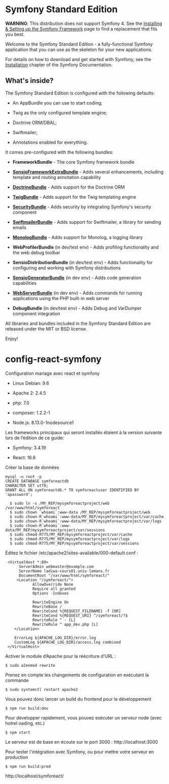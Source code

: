 Symfony Standard Edition
========================

**WARNING**: This distribution does not support Symfony 4. See the
[Installing & Setting up the Symfony Framework][15] page to find a replacement
that fits you best.

Welcome to the Symfony Standard Edition - a fully-functional Symfony
application that you can use as the skeleton for your new applications.

For details on how to download and get started with Symfony, see the
[Installation][1] chapter of the Symfony Documentation.

What's inside?
--------------

The Symfony Standard Edition is configured with the following defaults:

  * An AppBundle you can use to start coding;

  * Twig as the only configured template engine;

  * Doctrine ORM/DBAL;

  * Swiftmailer;

  * Annotations enabled for everything.

It comes pre-configured with the following bundles:

  * **FrameworkBundle** - The core Symfony framework bundle

  * [**SensioFrameworkExtraBundle**][6] - Adds several enhancements, including
    template and routing annotation capability

  * [**DoctrineBundle**][7] - Adds support for the Doctrine ORM

  * [**TwigBundle**][8] - Adds support for the Twig templating engine

  * [**SecurityBundle**][9] - Adds security by integrating Symfony's security
    component

  * [**SwiftmailerBundle**][10] - Adds support for Swiftmailer, a library for
    sending emails

  * [**MonologBundle**][11] - Adds support for Monolog, a logging library

  * **WebProfilerBundle** (in dev/test env) - Adds profiling functionality and
    the web debug toolbar

  * **SensioDistributionBundle** (in dev/test env) - Adds functionality for
    configuring and working with Symfony distributions

  * [**SensioGeneratorBundle**][13] (in dev env) - Adds code generation
    capabilities

  * [**WebServerBundle**][14] (in dev env) - Adds commands for running applications
    using the PHP built-in web server

  * **DebugBundle** (in dev/test env) - Adds Debug and VarDumper component
    integration

All libraries and bundles included in the Symfony Standard Edition are
released under the MIT or BSD license.

Enjoy!

[1]:  https://symfony.com/doc/3.4/setup.html
[6]:  https://symfony.com/doc/current/bundles/SensioFrameworkExtraBundle/index.html
[7]:  https://symfony.com/doc/3.4/doctrine.html
[8]:  https://symfony.com/doc/3.4/templating.html
[9]:  https://symfony.com/doc/3.4/security.html
[10]: https://symfony.com/doc/3.4/email.html
[11]: https://symfony.com/doc/3.4/logging.html
[13]: https://symfony.com/doc/current/bundles/SensioGeneratorBundle/index.html
[14]: https://symfony.com/doc/current/setup/built_in_web_server.html
[15]: https://symfony.com/doc/current/setup.html
# config-react-symfony

Configuration mariage avec react et symfony 

  * Linux Debian: 9.6

  * Apache 2: 2.4.5

  * php: 7.0

  * composer: 1.2.2-1

  * Node.js: 8.13.0-1nodesource1

Les frameworks principaux qui seront installés étaient à la version suivante lors de l’édition de ce guide:

  * Symfony: 3.4.19

  * React: 16.6

Créer la base de données

    mysql -u root -p
    CREATE DATABASE symforeactdb 
    CHARACTER SET utf8;
    GRANT ALL ON symforeactdb.* TO symforeactuser IDENTIFIED BY 
    'apassword';

      $ sudo ln -s /MY_REP/mysymforeactproject/web /var/www/html/symforeact
      $ sudo chown `whoami`:www-data /MY_REP/mysymforeactproject/web
      $ sudo chown-R`whoami`:www-data/MY_REP/mysymforeactproject/var/cache
      $ sudo chown-R`whoami`:www-data/MY_REP/mysymforeactproject/var/logs
      $ sudo chown-R`whoami`:www-data/MY_REP/mysymforeactproject/var/sessions
      $ sudo chmod-R775/MY_REP/mysymforeactproject/var/cache
      $ sudo chmod-R775/MY_REP/mysymforeactproject/var/logs
      $ sudo chmod-R775/MY_REP/mysymforeactproject/var/sessions

Éditez  le  fichier  /etc/apache2/sites-available/000-default.conf :


   
     <VirtualHost *:80>
          ServerAdmin webmaster@example.com
          ServerName ladiwa-cours01.univ-lemans.fr
          DocumentRoot "/var/www/html/symforeact/"
         <Location "/symforeact/">
                AllowOverride None
                Require all granted
                Options -Indexes
               
                RewriteEngine On
                RewriteBase /
                RewriteCond %{REQUEST_FILENAME} -f [OR]
                RewriteCond %{REQUEST_URI} ^/symforeact/?$
                RewriteRule ^ - [L]
                RewriteRule ^ app_dev.php [L]
        </Location>
        
        ErrorLog ${APACHE_LOG_DIR}/error.log
        CustomLog ${APACHE_LOG_DIR}/access.log combined
     </VirtualHost> 

Activer le module d’Apache pour la réécriture d’URL : 

    $ sudo a2enmod rewrite

Prenez en compte les changements de configuration en exécutant la commande
    
    $ sudo systemctl restart apache2

Vous pouvez donc lancer un build du frontend pour le développement
   
    $ npm run build:dev

Pour développer rapidement, vous pouvez exécuter un serveur node (avec hotrel
oading, etc.)

    $ npm start

Le serveur est de base en écoute sur le port 3000 : http://localhost:3000

Pour tester l'intégration avec Symfony, ou pour mettre votre serveur en production
   
    $ npm run build:prod

http://localhost/symforeact/
